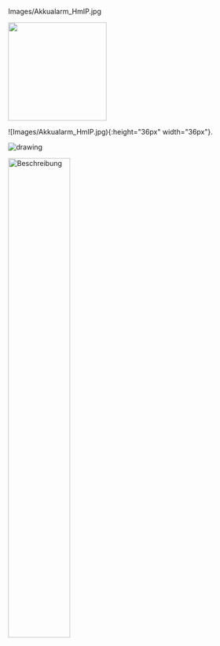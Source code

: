 Images/Akkualarm_HmIP.jpg

<img src="[Images/Akkualarm_HmIP.jpg](https://github.com/Negalein/Script_Library/blob/main/Images/Akkualarm_HmIP.jpg)" width="200">

![Images/Akkualarm_HmIP.jpg){:height="36px" width="36px"}.

![drawing](Script_Library/blob/main/Images/Akkualarm_HmIP.jpg)

<img src="[pfad/zum/bild.jpg](https://github.com/Negalein/Script_Library/blob/main/Images/Akkualarm_HmIP.jpg)" alt="Beschreibung" width="50%">
